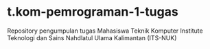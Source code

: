 # t.kom-pemrograman-1-tugas
 Repository pengumpulan tugas
 Mahasiswa Teknik Komputer Institute Teknologi dan Sains Nahdlatul Ulama Kalimantan (ITS-NUK)

